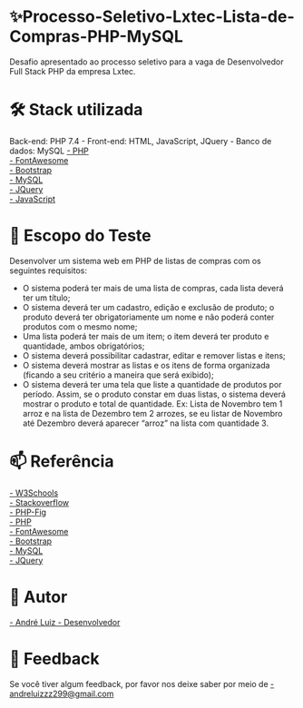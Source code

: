 # ✨Processo-Seletivo-Lxtec-Lista-de-Compras-PHP-MySQL
Desafio apresentado ao processo seletivo para a vaga de Desenvolvedor Full Stack PHP da empresa Lxtec.
# 🛠 Stack utilizada
Back-end: PHP 7.4 - Front-end: HTML, JavaScript, JQuery - Banco de dados: MySQL
<a href="https://www.php.net/docs.php">- PHP <a></br>
<a href="https://fontawesome.com/">- FontAwesome <a></br>
<a href="https://getbootstrap.com/">- Bootstrap <a></br>
<a href="https://www.mysql.com/">- MySQL <a></br>
<a href="https://jquery.com/">- JQuery <a></br>
<a href="https://www.javascript.com/">- JavaScript <a></br>
  
# 📔 Escopo do Teste
  Desenvolver um sistema web em PHP de listas de compras com os seguintes requisitos:
- O sistema poderá ter mais de uma lista de compras, cada lista deverá ter um título;
- O sistema deverá ter um cadastro, edição e exclusão de produto; o produto deverá ter obrigatoriamente um nome e não poderá conter produtos com o mesmo nome;
- Uma lista poderá ter mais de um item; o item deverá ter produto e quantidade, ambos obrigatórios;
- O sistema deverá possibilitar cadastrar, editar e remover listas e itens;
- O sistema deverá mostrar as listas e os itens de forma organizada (ficando a seu critério a maneira que será exibido);
- O sistema deverá ter uma tela que liste a quantidade de produtos por período. Assim, se o produto constar em duas listas, o
sistema deverá mostrar o produto e total de quantidade. Ex: Lista de Novembro tem 1 arroz e na lista de Dezembro tem 2 arrozes,
se eu listar de Novembro até Dezembro deverá aparecer “arroz” na lista com quantidade 3.

# 📫 Referência
<a href="https://www.w3schools.com/">- W3Schools <a></br>
<a href="https://pt.stackoverflow.com/">- Stackoverflow <a></br>
<a href="https://www.php-fig.org/">- PHP-Fig <a></br>
<a href="https://www.php.net/docs.php">- PHP <a></br>
<a href="https://fontawesome.com/">- FontAwesome <a></br>
<a href="https://getbootstrap.com/">- Bootstrap <a></br>
<a href="https://www.mysql.com/">- MySQL <a></br>
<a href="https://jquery.com/">- JQuery <a></br>
# 🧠 Autor
<a href="https://github.com/andredeve">- André Luiz - Desenvolvedor <a> 
# 💬 Feedback
Se você tiver algum feedback, por favor nos deixe saber por meio de <a href="">- andreluizzz299@gmail.com<a>  
